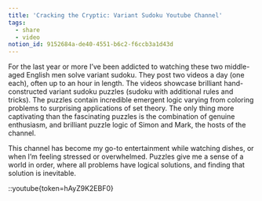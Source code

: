 ```yaml
---
title: 'Cracking the Cryptic: Variant Sudoku Youtube Channel'
tags:
  - share
  - video
notion_id: 9152684a-de40-4551-b6c2-f6ccb3a1d43d
---
```

For the last year or more I’ve been addicted to watching these two middle-aged English men solve variant sudoku. They post two videos a day (one each), often up to an hour in length. The videos showcase brilliant hand-constructed variant sudoku puzzles (sudoku with additional rules and tricks). The puzzles contain incredible emergent logic varying from coloring problems to surprising applications of set theory. The only thing more captivating than the fascinating puzzles is the combination of genuine enthusiasm, and brilliant puzzle logic of Simon and Mark, the hosts of the channel.

This channel has become my go-to entertainment while watching dishes, or when I’m feeling stressed or overwhelmed. Puzzles give me a sense of a world in order, where all problems have logical solutions, and finding that solution is inevitable.

::youtube{token=hAyZ9K2EBF0}
